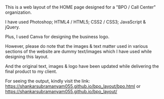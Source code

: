 This is a web layout of the HOME page designed for a "BPO / Call Center" organization.

I have used Photoshop; HTML4 / HTML5; CSS2 / CSS3; JavaScript & jQuery. 

Plus, I used Canva for designing the business logo. 

However, please do note that the images & text matter used in various sections of the website are dummy text/images which I have used while designing this layout. 

And the original text, images & logo have been updated while delivering the final product to my client. 

For seeing the output, kindly visit the link: https://shankarsubramanyam055.github.io/bpo_layout/bpo.html or https://shankarsubramanyam055.github.io/bpo_layout/
